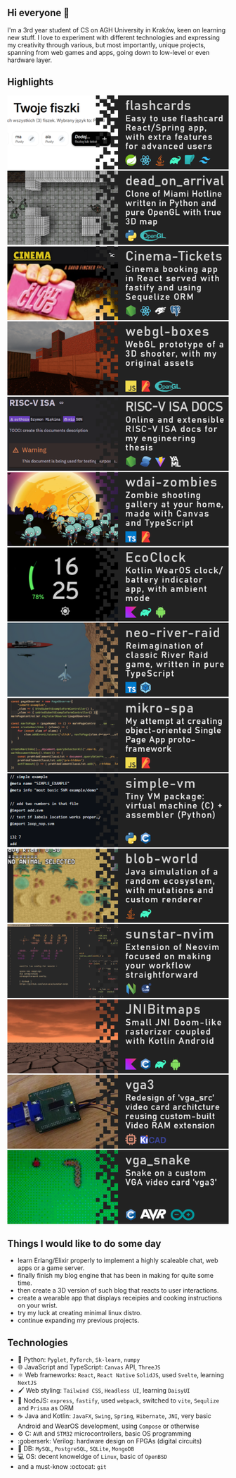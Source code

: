 ## Hi everyone 👋

I'm a 3rd year student of CS on AGH University in Kraków, keen on learning new stuff.
I love to experiment with different technologies and expressing my creativity through
various, but most importantly, unique projects, spanning from web games and apps, going
down to low-level or even hardware layer.

## Highlights

[![flashcards](./flashcards.png)](https://github.com/szym-mie/flashcards)
[![dead_on_arrival](./dead_on_arrival.png)](https://github.com/szym-mie/dead_on_arrival)
[![cinema-tickets](./cinema-tickets.png)](https://github.com/szym-mie/Cinema-Tickets-Szymon-Miekina-Marcin-Walendzik-Ignacy-Siklucki)
[![webgl-boxes](./webgl-boxes.png)](https://github.com/szym-mie/webgl_boxes)
[![riscv-isa](./risc-v_isa_docs.png)](https://github.com/szym-mie/riscv-isa-docs)
[![wdai-zombies](./wdai-zombies.png)](https://github.com/szym-mie/wdai-zombies)
[![ecoclock](./ecoclock.png)](https://github.com/szym-mie/EcoClock)
[![neo-river-raid](./neo-river-raid-ts.png)](https://github.com/szym-mie/neo-river-raid-ts)
[![mikro-spa](./mikro-spa.png)](https://github.com/szym-mie/mikro-spa)
[![simple-vm](./simple-vm.png)](https://github.com/szym-mie/simple-vm)
[![blob-world](./blob-world.png)](https://github.com/szym-mie/blob-world)
[![sunstar-nvim](./sunstar-nvim.png)](https://github.com/szym-mie/sunstar-nvim)
[![jnibitmaps](./jnibitmaps.png)](https://github.com/szym-mie/JNIbitmaps)
[![vga3](./vga3.png)](https://github.com/szym-mie/vga3)
[![vga_snake](./vga_snake.png)](https://github.com/szym-mie/vga_snake)

## Things I would like to do some day

- learn Erlang/Elixir properly to implement a highly scaleable chat, web apps or a game server.
- finally finish my blog engine that has been in making for quite some time.
- then create a 3D version of such blog that reacts to user interactions.
- create a wearable app that displays receipies and cooking instructions on your wrist.
- try my luck at creating minimal linux distro.
- continue expanding my previous projects.

## Technologies

- 🐍 Python: `Pyglet`, `PyTorch`, `Sk-learn`, `numpy`
- 🌐 JavaScript and TypeScript: `Canvas` API, `ThreeJS`
- ⚛️ Web frameworks: `React`, `React Native` `SolidJS`, used `Svelte`, learning `NextJS`
- 🖌️ Web styling: `Tailwind CSS`, `Headless UI`, learning `DaisyUI`
- 🌲 NodeJS: `express`, `fastify`, used `webpack`, switched to `vite`, `Sequlize` and `Prisma` as ORM
- ☕ Java and Kotlin: `JavaFX`, `Swing`, `Spring`, `Hibernate`, `JNI`, very basic Android and WearOS development, using `Compose` or otherwise
- ⚙️ C: `AVR` and `STM32` microcontrollers, basic OS programming
- :goberserk: Verilog: hardware design on FPGAs (digital circuits)
- 🚚 DB: `MySQL`, `PostgreSQL`, `SQLite`, `MongoDB`
- 💻 OS: decent knoweldge of `Linux`, basic of `OpenBSD`
- and a must-know :octocat: `git`
